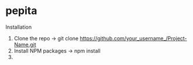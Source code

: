# pepita
Installation

1. Clone the repo -> git clone https://github.com/your_username_/Project-Name.git
2. Install NPM packages -> npm install
3. 
